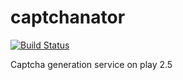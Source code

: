 # captchanator

[![Build Status](https://travis-ci.org/yarosman/captchanator.svg?branch=master)](https://travis-ci.org/yarosman/captchanator)

Captcha generation service on play 2.5
